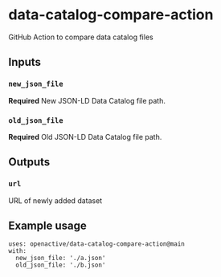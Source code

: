 # data-catalog-compare-action
GitHub Action to compare data catalog files

## Inputs

### `new_json_file`

**Required** New JSON-LD Data Catalog file path.

### `old_json_file`

**Required** Old JSON-LD Data Catalog file path.

## Outputs

### `url`

URL of newly added dataset

## Example usage

```
uses: openactive/data-catalog-compare-action@main
with:
  new_json_file: './a.json'
  old_json_file: './b.json'
```
